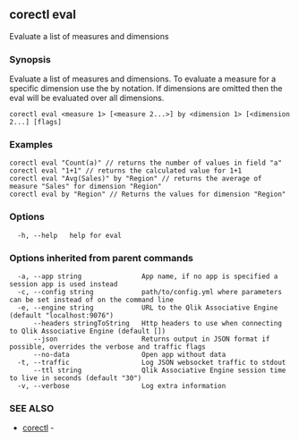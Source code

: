 ## corectl eval

Evaluate a list of measures and dimensions

### Synopsis

Evaluate a list of measures and dimensions. To evaluate a measure for a specific dimension use the <measure> by <dimension> notation. If dimensions are omitted then the eval will be evaluated over all dimensions.

```
corectl eval <measure 1> [<measure 2...>] by <dimension 1> [<dimension 2...] [flags]
```

### Examples

```
corectl eval "Count(a)" // returns the number of values in field "a"
corectl eval "1+1" // returns the calculated value for 1+1
corectl eval "Avg(Sales)" by "Region" // returns the average of measure "Sales" for dimension "Region"
corectl eval by "Region" // Returns the values for dimension "Region"
```

### Options

```
  -h, --help   help for eval
```

### Options inherited from parent commands

```
  -a, --app string               App name, if no app is specified a session app is used instead
  -c, --config string            path/to/config.yml where parameters can be set instead of on the command line
  -e, --engine string            URL to the Qlik Associative Engine (default "localhost:9076")
      --headers stringToString   Http headers to use when connecting to Qlik Associative Engine (default [])
      --json                     Returns output in JSON format if possible, overrides the verbose and traffic flags
      --no-data                  Open app without data
  -t, --traffic                  Log JSON websocket traffic to stdout
      --ttl string               Qlik Associative Engine session time to live in seconds (default "30")
  -v, --verbose                  Log extra information
```

### SEE ALSO

* [corectl](corectl.md)	 - 

